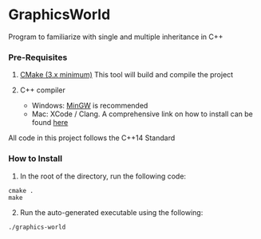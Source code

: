 # GraphicsWorld

Program to familiarize with single and multiple inheritance in C++

### Pre-Requisites

1. [CMake (3.x minimum)](https://cmake.org/)
   This tool will build and compile the project

2. C++ compiler
   - Windows: [MinGW](http://www.mingw.org/) is recommended
   - Mac: XCode / Clang. A comprehensive link on how to install can be found [here](https://www.freecodecamp.org/news/how-to-download-and-install-xcode/)

All code in this project follows the C++14 Standard

### How to Install

1. In the root of the directory, run the following code:

```shell
cmake .
make
```

2. Run the auto-generated executable using the following:

```shell
./graphics-world
```
